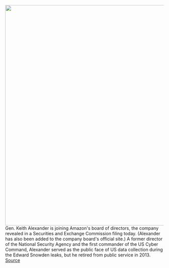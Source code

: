 <img src='https://cdn.vox-cdn.com/thumbor/Iq7lAo9_jcRIyunhjKjXqRpzJaY=/0x0:2040x1360/1200x800/filters:focal(857x517:1183x843)/cdn.vox-cdn.com/uploads/chorus_image/image/67378653/acastro_190920_1777_amazon_0002.0.0.jpg' width='700px' /><br/>
Gen. Keith Alexander is joining Amazon's board of directors, the company revealed in a Securities and Exchange Commission filing today. (Alexander has also been added to the company board's official site.) A former director of the National Security Agency and the first commander of the US Cyber Command, Alexander served as the public face of US data collection during the Edward Snowden leaks, but he retired from public service in 2013.
<a href='https://www.theverge.com/2020/9/9/21429635/amazon-keith-alexander-board-of-directors-nsa-cyber-command'> Source <a/>